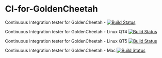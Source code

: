 CI-for-GoldenCheetah
====================

Continuous Integration tester for GoldenCheetah - [![Build Status](https://travis-ci.org/gcoco/CI-for-GoldenCheetah.png?branch=master)](https://travis-ci.org/gcoco/CI-for-GoldenCheetah)

Continuous Integration tester for GoldenCheetah - Linux QT4 [![Build Status](https://travis-ci.org/gcoco/CI-for-GoldenCheetah.png?branch=Linux)](https://travis-ci.org/gcoco/CI-for-GoldenCheetah)

Continuous Integration tester for GoldenCheetah - Linux QT5 [![Build Status](https://travis-ci.org/gcoco/CI-for-GoldenCheetah.png?branch=Linux-QT5)](https://travis-ci.org/gcoco/CI-for-GoldenCheetah)

Continuous Integration tester for GoldenCheetah - Mac [![Build Status](https://travis-ci.org/gcoco/CI-for-GoldenCheetah.png?branch=Mac)](https://travis-ci.org/gcoco/CI-for-GoldenCheetah)
